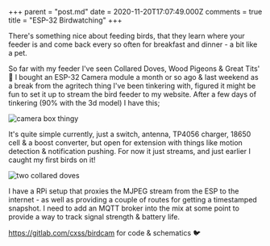 +++
parent = "post.md"
date = 2020-11-20T17:07:49.000Z
comments = true
title = "ESP-32 Birdwatching"
+++

There's something nice about feeding birds, that they learn where your feeder is and come back every so often for breakfast and dinner - a bit like a pet.

So far with my feeder I've seen Collared Doves, Wood Pigeons & Great Tits' 👀
I bought an ESP-32 Camera module a month or so ago & last weekend as a break from the agritech thing I've been tinkering with, figured it might be fun to set it up to stream the bird feeder to my website. After a few days of tinkering (90% with the 3d model) I have this;

![camera box thingy](https://ftp.cass.si/y98Zd8451.jpeg)

It's quite simple currently, just a switch, antenna, TP4056 charger, 18650 cell & a boost converter, but open for extension with things like motion detection & notification pushing. For now it just streams, and just earlier I caught my first birds on it!

![two collared doves](https://ftp.cass.si/d984ca03v.png)

I have a RPi setup that proxies the MJPEG stream from the ESP to the internet - as well as providing a couple of routes for getting a timestamped snapshot. I need to add an MQTT broker into the mix at some point to provide a way to track signal strength & battery life.

<https://gitlab.com/cxss/birdcam> for code & schematics 🐦
